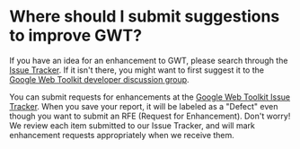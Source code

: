 # Where should I submit suggestions to improve GWT? #

If you have an idea for an enhancement to GWT, please search through the [Issue Tracker](http://code.google.com/p/google-web-toolkit/issues/list).  If it isn't there, you might want to first suggest it to the  [Google Web Toolkit developer discussion group](http://groups.google.com/group/Google-Web-Toolkit).

You can submit requests for enhancements at the [Google Web Toolkit Issue Tracker](http://code.google.com/p/google-web-toolkit/issues/list).
When you save your report, it will be labeled as a "Defect" even though you want to submit an RFE (Request for Enhancement). Don't worry! We review each item submitted to our Issue Tracker, and will mark enhancement requests appropriately when we receive them.
